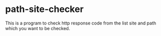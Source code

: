 # path-site-checker
This is a program to check http response code from the list site and path which you want to be checked.
